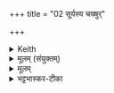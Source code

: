 +++
title = "02 सूर्यस्य चख्षुर्"

+++


<details><summary>Keith</summary>

I have mounted the eye of the sun.  
The pupil of the eye of Agni,  
When thou goest with thy steeds,  
Blazing with the wise.
</details>

<details><summary>मूलम् (संयुक्तम्)</summary>

सूर्य॑स्य॒ चख्षु॒राऽरु॑हम॒ग्नेर॒ख्ष्णᳵ क॒नीनि॑का॒य्ँयदेत॑शेभि॒रीय॑से॒ भ्राज॑मानो विप॒श्चिता
</details>

<details><summary>मूलम्</summary>

सूर्य॑स्य॒ चख्षु॒राऽरु॑हम्   
अ॒ग्नेर॒ख्ष्णᳵ क॒नीनि॑काम् ।  
यदेत॑शेभि॒रीय॑से॒  
भ्राज॑मानो विप॒श्चिता॑ ।
</details>

<details><summary>भट्टभास्कर-टीका</summary>

4हिरण्यमन्तर्धाय यजमानमादित्यमुदीक्षयति - सूर्यस्येति चतुष्पदयानुष्टुभा । सूर्यो मण्डलान्तर्गतः पुरुषः स्थावरजङ्गमानामात्मा, यथा - 'सूर्य आत्मा' इति । तस्य तव चक्षुर्भूतं यदेतन्मण्डलं आरुहमारूढोस्मि । रुहेर्लुङि 'कृवृदृरुहिभ्यश्छन्दसि' इति च्लेरङादेशः ।

पुनरपि विशेष्यते - अग्नेस्स्वभूतस्य अक्ष्णः कनीनिकां तारकास्थनीयमेतन्मण्डलमारूढोस्मि । उदात्तनिवृत्तिस्वरेणाक्ष्णः परस्याः षष्ठ्या उदात्तत्वम् । तदारोहणं च तत्स्थाने पुरुषेण सह स्वात्मैक्यम्, यथा 'स यश्चायं पुरुषे' इति । तस्मिन् सति सूर्यस्याग्नेश्च पन्थानमारूढो रक्षोभिर्न बाध्यते । 'एष खलु वा अरक्षोहतः पन्थाः' इत्यादि ब्राह्मणम् ।

कीदृशस्य सूर्यस्येत्याह - यत् यस्त्वम् । यच्छब्दात्परस्य सोः 'सुपां सुलुक्' इत्यादिना लुक् । चक्षुरपेक्षया [वा] नपुंसकत्वम् । यस्त्वं एतशेभिः शुक्लवर्णैरश्वैः ईयसे गच्छसि । ईङ् गतौ दैवादिकः । एतशब्दाल्लोमादित्वाच्छः, वृषादित्वादाद्युदात्तत्वम् । यद्वा - 'एतेरतशतसुनौ' इति तसुन्प्रत्ययः । गमनकुशलाः । यद्वा - एतशरीरा एतशाः । पृषोदरादित्वात् यथाभिमतस्वरूपस्वरसिद्धिः ।   
पुनश्च विशेष्यते - विपश्चिता मेधाविना महर्षिगणेन भ्राजमानश्शोभमानः । सह वा तेन । यस्त्वमीयसे तस्य ते मण्डलमारुहम्, इति ॥
</details>